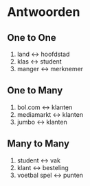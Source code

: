 # Antwoorden

## One to One
1.  land    <-> hoofdstad
2.  klas    <-> student
3.  manger  <-> merknemer

## One to Many
1. bol.com     <-> klanten
2. mediamarkt  <-> klanten
3. jumbo       <-> klanten
   
## Many to Many
1. student     <-> vak
2. klant     <-> besteling
3. voetbal spel     <-> punten